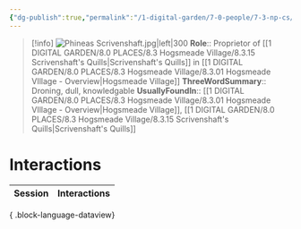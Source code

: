 ```yaml
---
{"dg-publish":true,"permalink":"/1-digital-garden/7-0-people/7-3-np-cs/phineas-scrivenshaft/","tags":["#person","#hogsmeade","#hogsmeade-resident","#shopkeeper"]}
---
```


>[!info] 
>![Phineas Scrivenshaft.jpg|left|300](/img/user/1%20DIGITAL%20GARDEN/7.0%20PEOPLE/7.3%20NPCs/Headshots/Phineas%20Scrivenshaft.jpg)
>**Role**:: Proprietor of [[1 DIGITAL GARDEN/8.0 PLACES/8.3 Hogsmeade Village/8.3.15 Scrivenshaft's Quills\|Scrivenshaft's Quills]] in [[1 DIGITAL GARDEN/8.0 PLACES/8.3 Hogsmeade Village/8.3.01 Hogsmeade VIllage - Overview\|Hogsmeade Village]]
>**ThreeWordSummary**:: Droning, dull, knowledgable
>**UsuallyFoundIn**:: [[1 DIGITAL GARDEN/8.0 PLACES/8.3 Hogsmeade Village/8.3.01 Hogsmeade VIllage - Overview\|Hogsmeade Village]], [[1 DIGITAL GARDEN/8.0 PLACES/8.3 Hogsmeade Village/8.3.15 Scrivenshaft's Quills\|Scrivenshaft's Quills]]

# Interactions

| Session | Interactions |
| ------- | ------------ |

{ .block-language-dataview}
